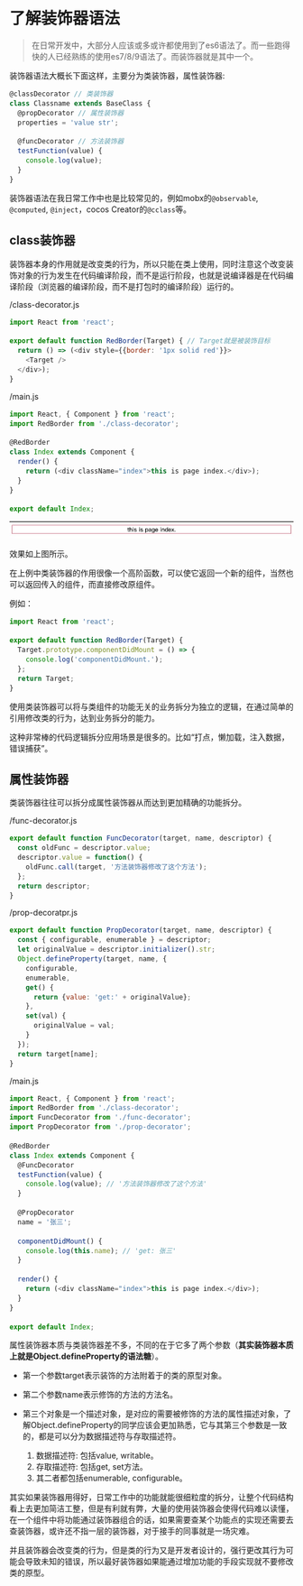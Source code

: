 # 了解装饰器语法

[tag]:js|decorator|es6
[create]:2019-11-04

> 在日常开发中，大部分人应该或多或许都使用到了es6语法了。而一些跑得快的人已经熟练的使用es7/8/9语法了。而装饰器就是其中一个。

装饰器语法大概长下面这样，主要分为类装饰器，属性装饰器:

```javascript
@classDecorator // 类装饰器
class Classname extends BaseClass {
  @propDecorator // 属性装饰器
  properties = 'value str';

  @funcDecorator // 方法装饰器
  testFunction(value) {
    console.log(value);
  }
}
```

装饰器语法在我日常工作中也是比较常见的，例如mobx的`@observable`, `@computed`, `@inject`，cocos Creator的`@cclass`等。

## class装饰器

装饰器本身的作用就是改变类的行为，所以只能在类上使用，同时注意这个改变装饰对象的行为发生在代码编译阶段，而不是运行阶段，也就是说编译器是在代码编译阶段（浏览器的编译阶段，而不是打包时的编译阶段）运行的。

/class-decorator.js

```javascript
import React from 'react';

export default function RedBorder(Target) { // Target就是被装饰目标
  return () => (<div style={{border: '1px solid red'}}>
    <Target />
  </div>);
}
```

/main.js

```javascript
import React, { Component } from 'react';
import RedBorder from './class-decorator';

@RedBorder
class Index extends Component {
  render() {
    return (<div className="index">this is page index.</div>);
  }
}

export default Index;
```

![class装饰器](./imgs/20200804171619.jpg)

效果如上图所示。

在上例中类装饰器的作用很像一个高阶函数，可以使它返回一个新的组件，当然也可以返回传入的组件，而直接修改原组件。

例如：

```javascript
import React from 'react';

export default function RedBorder(Target) {
  Target.prototype.componentDidMount = () => {
    console.log('componentDidMount.');
  };
  return Target;
}
```

使用类装饰器可以将与类组件的功能无关的业务拆分为独立的逻辑，在通过简单的引用修改类的行为，达到业务拆分的能力。

这种非常棒的代码逻辑拆分应用场景是很多的。比如“打点，懒加载，注入数据，错误捕获”。

## 属性装饰器

类装饰器往往可以拆分成属性装饰器从而达到更加精确的功能拆分。

/func-decorator.js

```javascript
export default function FuncDecorator(target, name, descriptor) {
  const oldFunc = descriptor.value;
  descriptor.value = function() {
    oldFunc.call(target, '方法装饰器修改了这个方法');
  };
  return descriptor;
}
```

/prop-decoratpr.js

```javascript
export default function PropDecorator(target, name, descriptor) {
  const { configurable, enumerable } = descriptor;
  let originalValue = descriptor.initializer().str;
  Object.defineProperty(target, name, {
    configurable,
    enumerable,
    get() {
      return {value: 'get:' + originalValue};
    },
    set(val) {
      originalValue = val;
    }
  });
  return target[name];
}
```

/main.js

```javascript
import React, { Component } from 'react';
import RedBorder from './class-decorator';
import FuncDecorator from './func-decorator';
import PropDecorator from './prop-decorator';

@RedBorder
class Index extends Component {
  @FuncDecorator
  testFunction(value) {
    console.log(value); // '方法装饰器修改了这个方法'
  }

  @PropDecorator
  name = '张三';

  componentDidMount() {
    console.log(this.name); // 'get: 张三'
  }

  render() {
    return (<div className="index">this is page index.</div>);
  }
}

export default Index;
```

属性装饰器本质与类装饰器差不多，不同的在于它多了两个参数（**其实装饰器本质上就是Object.defineProperty的语法糖**）。

- 第一个参数target表示装饰的方法附着于的类的原型对象。
- 第二个参数name表示修饰的方法的方法名。
- 第三个对象是一个描述对象，是对应的需要被修饰的方法的属性描述对象，了解Object.defineProperty的同学应该会更加熟悉，它与其第三个参数是一致的，都是可以分为数据描述符与存取描述符。

  1. 数据描述符: 包括value, writable。
  2. 存取描述符: 包括get, set方法。
  3. 其二者都包括enumerable, configurable。

其实如果装饰器用得好，日常工作中的功能就能很细粒度的拆分，让整个代码结构看上去更加简洁工整，但是有利就有弊，大量的使用装饰器会使得代码难以读懂，在一个组件中将功能通过装饰器组合的话，如果需要查某个功能点的实现还需要去查装饰器，或许还不指一层的装饰器，对于接手的同事就是一场灾难。

并且装饰器会改变类的行为，但是类的行为又是开发者设计的，强行更改其行为可能会导致未知的错误，所以最好装饰器如果能通过增加功能的手段实现就不要修改类的原型。
